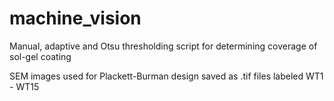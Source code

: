 # machine_vision
Manual, adaptive and Otsu thresholding script for determining coverage of sol-gel coating  

SEM images used for Plackett-Burman design saved as .tif files labeled WT1 - WT15 

